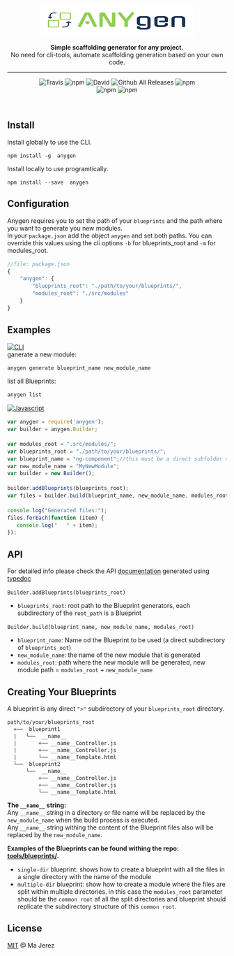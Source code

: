 <p align="center">
  <img alt='Anygen' src='https://raw.githubusercontent.com/M-jerez/any-generator/master/logo/public/logo.svg' 
  height=70 width=355>
</p>
<p align="center">
  <strong>Simple scaffolding generator for any project.</strong><br/>
   No need for cli-tools, automate scaffolding generation based on your own code.
</p>

---


<p align=center>
<img src="https://img.shields.io/travis/M-jerez/any-generator.svg?style=flat-square&maxAge=86400" alt="Travis" style="max-width:100%;">
<img src="https://img.shields.io/npm/v/anygen.svg?style=flat-square&maxAge=86400" alt="npm" style="max-width:100%;">
<img src="https://img.shields.io/david/M-jerez/any-generator.svg?style=flat-square&maxAge=86400" alt="David" style="max-width:100%;">
<img src="https://img.shields.io/npm/dt/anygen.svg?style=flat-square&maxAge=86400" alt="Github All Releases"  style="max-width:100%;">
<img src="https://img.shields.io/npm/l/anygen.svg?style=flat-square&maxAge=86400" alt="npm"  style="max-width:100%;">
<br/>
<img src="https://badges.greenkeeper.io/M-jerez/any-generator.svg" alt="npm"  style="max-width:100%;">
<img src="https://img.shields.io/badge/code_style-prettier-ff69b4.svg?style=flat-square&maxAge=99999999" alt="npm"  style="max-width:100%;">
</p>


&nbsp;


## Install

Install globally  to use the CLI.

```
npm install -g  anygen
```

Install locally  to use programtically.

```
npm install --save  anygen
```

## Configuration

Anygen requires you to set the path of your `blueprints` and the path where you want to generate you new modules.  
In your `package.json` add the object `anygen` and set both paths. You can override this values using the cli options `-b` for blueprints_root and `-m` for modules_root.

```js
//file: package.json
{
	"anygen": {
		"blueprints_root": "./path/to/your/blueprints/",
		"modules_root": "./src/modules"
	}
}

```

## Examples

[![CLI](https://img.shields.io/badge/use--via-CLI-orange.svg)]()  
ganerate a new module:
```bash
anygen generate blueprint_name new_module_name
```

list all Blueprints:
```bash
anygen list
```

[![Javascript](https://img.shields.io/badge/use--via-Javascript-yellow.svg)]() 
```js
var anygen = require('anygen');
var builder = anygen.Builder;

var modules_root = ".src/modules/";
var blueprints_root = "./path/to/your/blueprints/";
var blueprint_name = "ng-component";//this must be a direct subfolder of blueprints_root path (an existing blueprint).
var new_module_name = "MyNewModule";
var builder = new Builder();

builder.addBlueprints(blueprints_root);
var files = builder.build(blueprint_name, new_module_name, modules_root);

console.log("Generated files:");
files.forEach(function (item) {
   console.log("   " + item);
});
```


## API

For detailed info please check the API [documentation](https://m-jerez.github.io/any-generator/) generated using [typedoc](https://www.npmjs.com/package/typedoc)  

`Builder.addBlueprints(blueprints_root)`
* `blueprints_root`: root path to the Blueprint generators, each subdirectory of the `root_path` is a Blueprint

`Builder.build(blueprint_name, new_module_name, modules_root)`
* `blueprint_name`: Name od the Blueprint to be used (a direct subdirectory of `blueprints_oot`)
* `new_module_name`: the name of the new module that is generated
* `modules_root`: path where the new module will be generated, new module path = `modules_root` + `new_module_name`


## Creating Your Blueprints

A blueprint is any direct `">"` subdirectory of your `blueprints_root` directory.

	path/to/your/blueprints_root
	  +──  blueprint1
	  |   └──  __name__
	  |       +── __name__Controller.js
	  |       +── __name__Controller.js
	  |       └── __name__Template.html
	  └──  blueprint2
	      └──  __name__
	          +── __name__Controller.js
	          +── __name__Controller.js
	          └── __name__Template.html



**The `__name__` string:**  
Any `__name__` string in a directory or file name will be replaced by the `new_module_name` when the build process is executed.  
Any `__name__` string withing the content of the Blueprint files also will be replaced by the `new_module_name`.


**Examples of the Blueprints can be found withing the repo: [tools/blueprints/](https://github.com/M-jerez/any-generator/tree/master/tools/blueprints).** 
* `single-dir` blueprint: shows how to create a blueprint with all the files in a single directory with the name of the module
* `multiple-dir` blueprint: show how to create a module where the files are split within multiple directories. in this case the `modules_root` parameter 
should be the `common root` af all the split directories and blueprint should replicate the subdirectory structure of this `common root`. 

## License

[MIT](http://en.wikipedia.org/wiki/MIT_License) @ Ma Jerez
